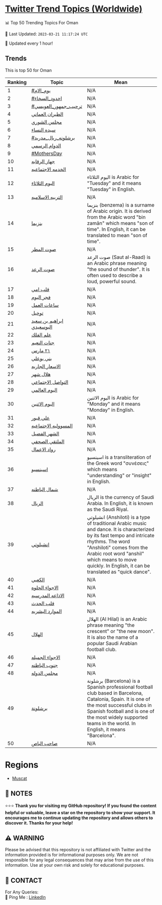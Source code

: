 [Twitter Trend Topics (Worldwide)](https://github.com/ErcinDedeoglu/Twitter-Trend-Topics)
==========


📊 Top 50 Trending Topics For Oman

📆 Last Updated: `2023-03-21 11:17:24 UTC`

🔧 Updated every 1 hour!


## Trends

This is top 50 for Oman

| Ranking | Topic | Mean |
| ------- | ------------ | ------------ |
| 1 | [#يوم_الام](http://twitter.com/search?q=%23%d9%8a%d9%88%d9%85_%d8%a7%d9%84%d8%a7%d9%85) | N/A |
| 2 | [#اخدود_السخاء](http://twitter.com/search?q=%23%d8%a7%d8%ae%d8%af%d9%88%d8%af_%d8%a7%d9%84%d8%b3%d8%ae%d8%a7%d8%a1) | N/A |
| 3 | [#ترحيب_جمهور_العويسي](http://twitter.com/search?q=%23%d8%aa%d8%b1%d8%ad%d9%8a%d8%a8_%d8%ac%d9%85%d9%87%d9%88%d8%b1_%d8%a7%d9%84%d8%b9%d9%88%d9%8a%d8%b3%d9%8a) | N/A |
| 4 | [الطيران العماني](http://twitter.com/search?q=%d8%a7%d9%84%d8%b7%d9%8a%d8%b1%d8%a7%d9%86+%d8%a7%d9%84%d8%b9%d9%85%d8%a7%d9%86%d9%8a) | N/A |
| 5 | [مجلس الشوري](http://twitter.com/search?q=%d9%85%d8%ac%d9%84%d8%b3+%d8%a7%d9%84%d8%b4%d9%88%d8%b1%d9%8a) | N/A |
| 6 | [سيده النساء](http://twitter.com/search?q=%d8%b3%d9%8a%d8%af%d9%87+%d8%a7%d9%84%d9%86%d8%b3%d8%a7%d8%a1) | N/A |
| 7 | [#برشلونه_ريال_مدريد](http://twitter.com/search?q=%23%d8%a8%d8%b1%d8%b4%d9%84%d9%88%d9%86%d9%87_%d8%b1%d9%8a%d8%a7%d9%84_%d9%85%d8%af%d8%b1%d9%8a%d8%af) | N/A |
| 8 | [الدوام الرسمي](http://twitter.com/search?q=%d8%a7%d9%84%d8%af%d9%88%d8%a7%d9%85+%d8%a7%d9%84%d8%b1%d8%b3%d9%85%d9%8a) | N/A |
| 9 | [#MothersDay](http://twitter.com/search?q=%23MothersDay) | N/A |
| 10 | [جهاز الرقابه](http://twitter.com/search?q=%d8%ac%d9%87%d8%a7%d8%b2+%d8%a7%d9%84%d8%b1%d9%82%d8%a7%d8%a8%d9%87) | N/A |
| 11 | [الخدمه الاجتماعيه](http://twitter.com/search?q=%d8%a7%d9%84%d8%ae%d8%af%d9%85%d9%87+%d8%a7%d9%84%d8%a7%d8%ac%d8%aa%d9%85%d8%a7%d8%b9%d9%8a%d9%87) | N/A |
| 12 | [اليوم الثلاثاء](http://twitter.com/search?q=%d8%a7%d9%84%d9%8a%d9%88%d9%85+%d8%a7%d9%84%d8%ab%d9%84%d8%a7%d8%ab%d8%a7%d8%a1) | اليوم الثلاثاء is Arabic for "Tuesday" and it means "Tuesday" in English. |
| 13 | [التربيه الاسلاميه](http://twitter.com/search?q=%d8%a7%d9%84%d8%aa%d8%b1%d8%a8%d9%8a%d9%87+%d8%a7%d9%84%d8%a7%d8%b3%d9%84%d8%a7%d9%85%d9%8a%d9%87) | N/A |
| 14 | [بنزيما](http://twitter.com/search?q=%d8%a8%d9%86%d8%b2%d9%8a%d9%85%d8%a7) | بنزيما (benzema) is a surname of Arabic origin. It is derived from the Arabic word "bin zamān" which means "son of time". In English, it can be translated to mean "son of time". |
| 15 | [صوت المطر](http://twitter.com/search?q=%d8%b5%d9%88%d8%aa+%d8%a7%d9%84%d9%85%d8%b7%d8%b1) | N/A |
| 16 | [صوت الرعد](http://twitter.com/search?q=%d8%b5%d9%88%d8%aa+%d8%a7%d9%84%d8%b1%d8%b9%d8%af) | صوت الرعد (Saut al-Raad) is an Arabic phrase meaning "the sound of thunder". It is often used to describe a loud, powerful sound. |
| 17 | [قلب امي](http://twitter.com/search?q=%d9%82%d9%84%d8%a8+%d8%a7%d9%85%d9%8a) | N/A |
| 18 | [فجر اليوم](http://twitter.com/search?q=%d9%81%d8%ac%d8%b1+%d8%a7%d9%84%d9%8a%d9%88%d9%85) | N/A |
| 19 | [ساعات العمل](http://twitter.com/search?q=%d8%b3%d8%a7%d8%b9%d8%a7%d8%aa+%d8%a7%d9%84%d8%b9%d9%85%d9%84) | N/A |
| 20 | [توخيل](http://twitter.com/search?q=%d8%aa%d9%88%d8%ae%d9%8a%d9%84) | N/A |
| 21 | [ابراهيم بن سعيد البوسعيدي](http://twitter.com/search?q=%d8%a7%d8%a8%d8%b1%d8%a7%d9%87%d9%8a%d9%85+%d8%a8%d9%86+%d8%b3%d8%b9%d9%8a%d8%af+%d8%a7%d9%84%d8%a8%d9%88%d8%b3%d8%b9%d9%8a%d8%af%d9%8a) | N/A |
| 22 | [علم الفلك](http://twitter.com/search?q=%d8%b9%d9%84%d9%85+%d8%a7%d9%84%d9%81%d9%84%d9%83) | N/A |
| 23 | [جنات النعيم](http://twitter.com/search?q=%d8%ac%d9%86%d8%a7%d8%aa+%d8%a7%d9%84%d9%86%d8%b9%d9%8a%d9%85) | N/A |
| 24 | [٢١ مارس](http://twitter.com/search?q=%d9%a2%d9%a1+%d9%85%d8%a7%d8%b1%d8%b3) | N/A |
| 25 | [بني بوعلي](http://twitter.com/search?q=%d8%a8%d9%86%d9%8a+%d8%a8%d9%88%d8%b9%d9%84%d9%8a) | N/A |
| 26 | [الاسعار الجاريه](http://twitter.com/search?q=%d8%a7%d9%84%d8%a7%d8%b3%d8%b9%d8%a7%d8%b1+%d8%a7%d9%84%d8%ac%d8%a7%d8%b1%d9%8a%d9%87) | N/A |
| 27 | [هلال شهر](http://twitter.com/search?q=%d9%87%d9%84%d8%a7%d9%84+%d8%b4%d9%87%d8%b1) | N/A |
| 28 | [التواصل الاجتماعي](http://twitter.com/search?q=%d8%a7%d9%84%d8%aa%d9%88%d8%a7%d8%b5%d9%84+%d8%a7%d9%84%d8%a7%d8%ac%d8%aa%d9%85%d8%a7%d8%b9%d9%8a) | N/A |
| 29 | [اليوم العالمي](http://twitter.com/search?q=%d8%a7%d9%84%d9%8a%d9%88%d9%85+%d8%a7%d9%84%d8%b9%d8%a7%d9%84%d9%85%d9%8a) | N/A |
| 30 | [اليوم الاثنين](http://twitter.com/search?q=%d8%a7%d9%84%d9%8a%d9%88%d9%85+%d8%a7%d9%84%d8%a7%d8%ab%d9%86%d9%8a%d9%86) | اليوم الاثنين is Arabic for "Monday" and it means "Monday" in English. |
| 31 | [علي قبور](http://twitter.com/search?q=%d8%b9%d9%84%d9%8a+%d9%82%d8%a8%d9%88%d8%b1) | N/A |
| 32 | [المسووليه الاجتماعيه](http://twitter.com/search?q=%d8%a7%d9%84%d9%85%d8%b3%d9%88%d9%88%d9%84%d9%8a%d9%87+%d8%a7%d9%84%d8%a7%d8%ac%d8%aa%d9%85%d8%a7%d8%b9%d9%8a%d9%87) | N/A |
| 33 | [الشهر الفضيل](http://twitter.com/search?q=%d8%a7%d9%84%d8%b4%d9%87%d8%b1+%d8%a7%d9%84%d9%81%d8%b6%d9%8a%d9%84) | N/A |
| 34 | [الملتقي الصحفي](http://twitter.com/search?q=%d8%a7%d9%84%d9%85%d9%84%d8%aa%d9%82%d9%8a+%d8%a7%d9%84%d8%b5%d8%ad%d9%81%d9%8a) | N/A |
| 35 | [رواد الاعمال](http://twitter.com/search?q=%d8%b1%d9%88%d8%a7%d8%af+%d8%a7%d9%84%d8%a7%d8%b9%d9%85%d8%a7%d9%84) | N/A |
| 36 | [اسينسيو](http://twitter.com/search?q=%d8%a7%d8%b3%d9%8a%d9%86%d8%b3%d9%8a%d9%88) | اسينسيو is a transliteration of the Greek word "συνέσεις" which means "understanding" or "insight" in English. |
| 37 | [شمال الباطنه](http://twitter.com/search?q=%d8%b4%d9%85%d8%a7%d9%84+%d8%a7%d9%84%d8%a8%d8%a7%d8%b7%d9%86%d9%87) | N/A |
| 38 | [الريال](http://twitter.com/search?q=%d8%a7%d9%84%d8%b1%d9%8a%d8%a7%d9%84) | الريال is the currency of Saudi Arabia. In English, it is known as the Saudi Riyal. |
| 39 | [انشيلوتي](http://twitter.com/search?q=%d8%a7%d9%86%d8%b4%d9%8a%d9%84%d9%88%d8%aa%d9%8a) | انشيلوتي (Anshiloti) is a type of traditional Arabic music and dance. It is characterized by its fast tempo and intricate rhythms. The word "Anshiloti" comes from the Arabic root word "anshil" which means to move quickly. In English, it can be translated as "quick dance". |
| 40 | [الكعبي](http://twitter.com/search?q=%d8%a7%d9%84%d9%83%d8%b9%d8%a8%d9%8a) | N/A |
| 41 | [الاجواء الحلوه](http://twitter.com/search?q=%d8%a7%d9%84%d8%a7%d8%ac%d9%88%d8%a7%d8%a1+%d8%a7%d9%84%d8%ad%d9%84%d9%88%d9%87) | N/A |
| 42 | [الاذاعه المدرسيه](http://twitter.com/search?q=%d8%a7%d9%84%d8%a7%d8%b0%d8%a7%d8%b9%d9%87+%d8%a7%d9%84%d9%85%d8%af%d8%b1%d8%b3%d9%8a%d9%87) | N/A |
| 43 | [قلب الحدث](http://twitter.com/search?q=%d9%82%d9%84%d8%a8+%d8%a7%d9%84%d8%ad%d8%af%d8%ab) | N/A |
| 44 | [الموارد البشريه](http://twitter.com/search?q=%d8%a7%d9%84%d9%85%d9%88%d8%a7%d8%b1%d8%af+%d8%a7%d9%84%d8%a8%d8%b4%d8%b1%d9%8a%d9%87) | N/A |
| 45 | [الهلال](http://twitter.com/search?q=%d8%a7%d9%84%d9%87%d9%84%d8%a7%d9%84) | الهلال (Al Hilal) is an Arabic phrase meaning "the crescent" or "the new moon". It is also the name of a popular Saudi Arabian football club. |
| 46 | [الاجواء الجميله](http://twitter.com/search?q=%d8%a7%d9%84%d8%a7%d8%ac%d9%88%d8%a7%d8%a1+%d8%a7%d9%84%d8%ac%d9%85%d9%8a%d9%84%d9%87) | N/A |
| 47 | [جنوب الباطنه](http://twitter.com/search?q=%d8%ac%d9%86%d9%88%d8%a8+%d8%a7%d9%84%d8%a8%d8%a7%d8%b7%d9%86%d9%87) | N/A |
| 48 | [مجلس الدوله](http://twitter.com/search?q=%d9%85%d8%ac%d9%84%d8%b3+%d8%a7%d9%84%d8%af%d9%88%d9%84%d9%87) | N/A |
| 49 | [برشلونة](http://twitter.com/search?q=%d8%a8%d8%b1%d8%b4%d9%84%d9%88%d9%86%d8%a9) | برشلونة (Barcelona) is a Spanish professional football club based in Barcelona, Catalonia, Spain. It is one of the most successful clubs in Spanish football and is one of the most widely supported teams in the world. In English, it means "Barcelona". |
| 50 | [صاحب الباص](http://twitter.com/search?q=%d8%b5%d8%a7%d8%ad%d8%a8+%d8%a7%d9%84%d8%a8%d8%a7%d8%b5) | N/A |



# Regions

* [Muscat](</Oman/Muscat.md>)



## 📝 NOTES

⭐⭐⭐ **Thank you for visiting my GitHub repository! If you found the content helpful or valuable, leave a star on the repository to show your support. It encourages me to continue updating the repository and allows others to discover it. Thanks for your help!**


## ⚠️ WARNING

Please be advised that this repository is not affiliated with Twitter and the information provided is for informational purposes only. We are not responsible for any legal consequences that may arise from the use of this information. Use at your own risk and solely for educational purposes.


## 📨 CONTACT

 For Any Queries:  
            🏓 Ping Me : [LinkedIn](https://www.linkedin.com/in/ercindedeoglu/)

